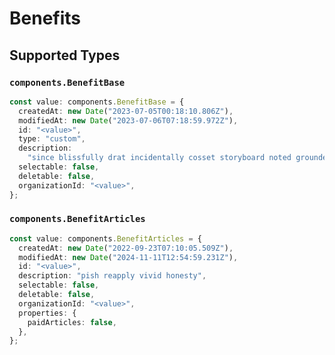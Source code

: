 # Benefits


## Supported Types

### `components.BenefitBase`

```typescript
const value: components.BenefitBase = {
  createdAt: new Date("2023-07-05T00:18:10.806Z"),
  modifiedAt: new Date("2023-07-06T07:18:59.972Z"),
  id: "<value>",
  type: "custom",
  description:
    "since blissfully drat incidentally cosset storyboard noted grounded phooey pish",
  selectable: false,
  deletable: false,
  organizationId: "<value>",
};
```

### `components.BenefitArticles`

```typescript
const value: components.BenefitArticles = {
  createdAt: new Date("2022-09-23T07:10:05.509Z"),
  modifiedAt: new Date("2024-11-11T12:54:59.231Z"),
  id: "<value>",
  description: "pish reapply vivid honesty",
  selectable: false,
  deletable: false,
  organizationId: "<value>",
  properties: {
    paidArticles: false,
  },
};
```

